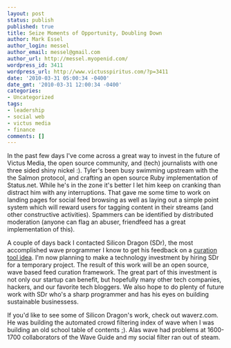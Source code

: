 ```yaml
---
layout: post
status: publish
published: true
title: Seize Moments of Opportunity, Doubling Down
author: Mark Essel
author_login: messel
author_email: messel@gmail.com
author_url: http://messel.myopenid.com/
wordpress_id: 3411
wordpress_url: http://www.victusspiritus.com/?p=3411
date: '2010-03-31 05:00:34 -0400'
date_gmt: '2010-03-31 12:00:34 -0400'
categories:
- Uncategorized
tags:
- leadership
- social web
- victus media
- finance
comments: []
---
```

<p>In the past few days I've come across a great  way to invest in the future of Victus Media, the open source community, and (tech) journalists with one three sided shiny nickel :). Tyler's been busy swimming upstream with the the Salmon protocol, and crafting an open source Ruby implementation of Status.net. While he's in the zone it's better I let him keep on cranking than distract him with any interruptions. That gave me some time to work on landing pages for social feed browsing as well as laying out a simple point system which will reward users for tagging content in their streams (and other constructive activities). Spammers can be identified by distributed moderation (anyone can flag an abuser, friendfeed has a great implementation of this).</p>
<p>A couple of days back I contacted Silicon Dragon (SDr), the most accomplished wave programmer I know to get his feedback on a <a href="http://victusfate.github.io/victusspiritus/uncategorized/2010/03/28/new-journalism-part-curation-part-content-creation/">curation tool idea</a>. I'm now planning to make a technology investment by hiring SDr for a temporary project. The result of this work will be an open source, wave based feed curation framework. The great part of this investment is not only our startup can benefit, but hopefully many other tech companies, hackers, and our favorite tech bloggers. We also hope to do plenty of future work with SDr who's a sharp programmer and has his eyes on building sustainable businessess.</p>
<p>If you'd like to see some of Silicon Dragon's work, check out waverz.com. He was building the automated crowd filtering index of wave when I was building an old school table of contents ;). Alas wave had problems at 1600-1700 collaborators of the Wave Guide and my social filter ran out of steam.</p>
